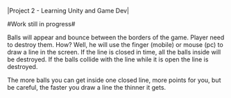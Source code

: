 |Project 2 - Learning Unity and Game Dev|

#Work still in progress#

Balls will appear and bounce between the borders of the game.
Player need to destroy them. How?
Well, he will use the finger (mobile) or mouse (pc) to draw a line in the screen.
If the line is closed in time, all the balls inside will be destroyed.
If the balls collide with the line while it is open the line is destroyed.

The more balls you can get inside one closed line, more points for you, but be careful, the faster you draw a line the thinner it gets.